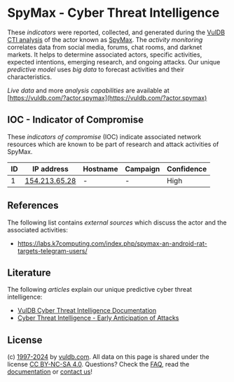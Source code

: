 # SpyMax - Cyber Threat Intelligence

These _indicators_ were reported, collected, and generated during the [VulDB CTI analysis](https://vuldb.com/?kb.cti) of the actor known as [SpyMax](https://vuldb.com/?actor.spymax). The _activity monitoring_ correlates data from social media, forums, chat rooms, and darknet markets. It helps to determine associated actors, specific activities, expected intentions, emerging research, and ongoing attacks. Our unique _predictive model_ uses _big data_ to forecast activities and their characteristics.

_Live data_ and more _analysis capabilities_ are available at [https://vuldb.com/?actor.spymax](https://vuldb.com/?actor.spymax)

## IOC - Indicator of Compromise

These _indicators of compromise_ (IOC) indicate associated network resources which are known to be part of research and attack activities of SpyMax.

ID | IP address | Hostname | Campaign | Confidence
-- | ---------- | -------- | -------- | ----------
1 | [154.213.65.28](https://vuldb.com/?ip.154.213.65.28) | - | - | High

## References

The following list contains _external sources_ which discuss the actor and the associated activities:

* https://labs.k7computing.com/index.php/spymax-an-android-rat-targets-telegram-users/

## Literature

The following _articles_ explain our unique predictive cyber threat intelligence:

* [VulDB Cyber Threat Intelligence Documentation](https://vuldb.com/?kb.cti)
* [Cyber Threat Intelligence - Early Anticipation of Attacks](https://www.scip.ch/en/?labs.20201022)

## License

(c) [1997-2024](https://vuldb.com/?kb.changelog) by [vuldb.com](https://vuldb.com/?kb.about). All data on this page is shared under the license [CC BY-NC-SA 4.0](https://creativecommons.org/licenses/by-nc-sa/4.0/). Questions? Check the [FAQ](https://vuldb.com/?kb.faq), read the [documentation](https://vuldb.com/?kb) or [contact us](https://vuldb.com/?contact)!
